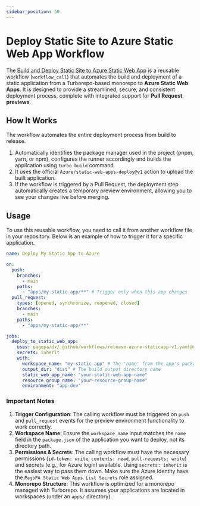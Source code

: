 ```yaml
---
sidebar_position: 50
---
```


# Deploy Static Site to Azure Static Web App Workflow

The
[Build and Deploy Static Site to Azure Static Web App](https://github.com/pagopa/dx/tree/main/.github/workflows/release-azure-staticapp-v1.yaml)
is a reusable workflow (`workflow_call`) that automates the build and deployment
of a static application from a Turborepo-based monorepo to **Azure Static Web
Apps**. It is designed to provide a streamlined, secure, and consistent
deployment process, complete with integrated support for **Pull Request
previews**.

## How It Works

The workflow automates the entire deployment process from build to release.

1. Automatically identifies the package manager used in the project (pnpm, yarn,
   or npm), configures the runner accordingly and builds the application using
   `turbo build` command.
2. It uses the official `Azure/static-web-apps-deploy@v1` action to upload the
   built application.
3. If the workflow is triggered by a Pull Request, the deployment step
   automatically creates a temporary preview environment, allowing you to see
   your changes live before merging.

## Usage

To use this reusable workflow, you need to call it from another workflow file in
your repository. Below is an example of how to trigger it for a specific
application.

```yaml
name: Deploy My Static App to Azure

on:
  push:
    branches:
      - main
    paths:
      - "apps/my-static-app/**" # Trigger only when this app changes
  pull_request:
    types: [opened, synchronize, reopened, closed]
    branches:
      - main
    paths:
      - "apps/my-static-app/**"

jobs:
  deploy_to_static_web_app:
    uses: pagopa/dx/.github/workflows/release-azure-staticapp-v1.yaml@main # Path to the reusable workflow
    secrets: inherit
    with:
      workspace_name: "my-static-app" # The 'name' from the app's package.json
      output_dir: "dist" # The build output directory name
      static_web_app_name: "your-static-web-app-name"
      resource_group_name: "your-resource-group-name"
      environment: "app-dev"
```

### Important Notes

1. **Trigger Configuration**: The calling workflow must be triggered on `push`
   and `pull_request` events for the preview environment functionality to work
   correctly.
2. **Workspace Name**: Ensure the `workspace_name` input matches the `name`
   field in the `package.json` of the application you want to deploy, not its
   directory path.
3. **Permissions & Secrets**: The calling workflow must have the necessary
   permissions (`id-token: write`, `contents: read`, `pull-requests: write`) and
   secrets (e.g., for Azure login) available. Using `secrets: inherit` is the
   easiest way to pass them down. Make sure the Azure Identity have the
   `PagoPA Static Web Apps List Secrets` role assigned.
4. **Monorepo Structure**: This workflow is optimized for a monorepo managed
   with Turborepo. It assumes your applications are located in workspaces (under
   an `apps/` directory).
